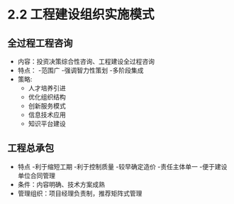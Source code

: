 # 2.2 工程建设组织实施模式

## 全过程工程咨询

* 内容：投资决策综合性咨询、工程建设全过程咨询
* 特点：
    -范围广
    -强调智力性策划
    -多阶段集成
* 策略:
    - 人才培养引进
    - 优化组织结构
    - 创新服务模式
    - 信息技术应用
    - 知识平台建设

## 工程总承包

* 特点
    -利于缩短工期
    -利于控制质量
    -较早确定造价
    -责任主体单一
    -便于建设单位合同管理
* 条件：内容明确、技术方案成熟
* 管理组织：项目经理负责制，推荐矩阵式管理